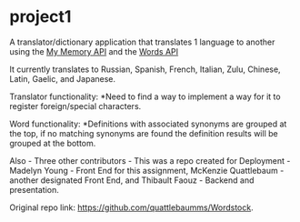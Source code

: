 # project1

A translator/dictionary application that translates 1 language to another using the [My Memory API](https://mymemory.translated.net/) and the [Words API](https://www.wordsapi.com/)

It currently translates to Russian, Spanish, French, Italian, Zulu, Chinese, Latin, Gaelic, and Japanese.

Translator functionality:
*Need to find a way to implement a way for it to register foreign/special characters.

Word functionality: 
*Definitions with associated synonyms are grouped at the top, if no matching synonyms are found the definition results will be grouped at the bottom.



Also - Three other contributors - This was a repo created for Deployment - Madelyn Young - Front End for this assignment, McKenzie Quattlebaum - another designated Front End, and Thibault Faouz - Backend and presentation.

Original repo link: https://github.com/quattlebaumms/Wordstock.
